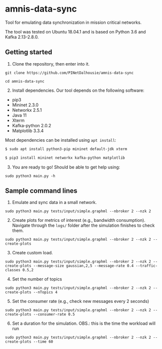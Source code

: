 # amnis-data-sync

Tool for emulating data synchronization in mission critical networks.

The tool was tested on Ubuntu 18.04.1 and is based on Python 3.6 and Kafka 2.13-2.8.0.

## Getting started

1. Clone the repository, then enter into it.

```git clone https://github.com/PINetDalhousie/amnis-data-sync```

```cd amnis-data-sync```

2. Install dependencies. Our tool depends on the following software:

  - pip3
  - Mininet 2.3.0
  - Networkx 2.5.1
  - Java 11
  - Xterm
  - Kafka-python 2.0.2
  - Matplotlib 3.3.4

  Most dependencies can be installed using `apt install`:
  
  ```bash
  $ sudo apt install python3-pip mininet default-jdk xterm
  
  $ pip3 install mininet networkx kafka-python matplotlib
  ```
  3. You are ready to go! Should be able to get help using:

  ```sudo python3 main.py -h```
  
  ## Sample command lines
  
  1) Emulate and sync data in a small network.
  
  ```sudo python3 main.py tests/input/simple.graphml --nbroker 2 --nzk 2```
  
  2) Create plots for metrics of interest (e.g., bandwidth consumption). Navigate through the `logs/` folder after the simulation finishes to check them.

  ```sudo python3 main.py tests/input/simple.graphml --nbroker 2 --nzk 2 --create-plots```
  
  3) Create custom load. 

  ```sudo python3 main.py tests/input/simple.graphml --nbroker 2 --nzk 2 --create-plots --message-size gaussian,2,5 --message-rate 0.4 --traffic-classes 0.5,2```
  
  4) Set the number of topics

  ```sudo python3 main.py tests/input/simple.graphml --nbroker 2 --nzk 2 --create-plots --nTopics 4```
  
  5) Set the consumer rate (e.g., check new messages every 2 seconds)

  ```sudo python3 main.py tests/input/simple.graphml --nbroker 2 --nzk 2 --create-plots --consumer-rate 0.5```
  
  6) Set a duration for the simulation. OBS.: this is the time the workload will run

  ```sudo python3 main.py tests/input/simple.graphml --nbroker 2 --nzk 2 --create-plots --time 60```
  
  
  
  
  
  
  
  
  
  
  
